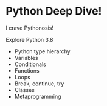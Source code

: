 # Python Deep Dive! 
I crave Pythonosis! 

Explore Python 3.8
- Python type hierarchy 
- Variables 
- Conditionals 
- Functions
- Loops
- Break, continue, try
- Classes 
- Metaprogramming
